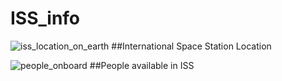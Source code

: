 # ISS_info

![iss_location_on_earth](https://user-images.githubusercontent.com/79619620/202902033-127da488-117f-4d1e-9d12-1e4726d40610.jpg)
##International Space Station Location 

![people_onboard](https://user-images.githubusercontent.com/79619620/202902036-7b711399-0922-401b-bb9b-7812df8f4fd0.jpg)
##People available in ISS
